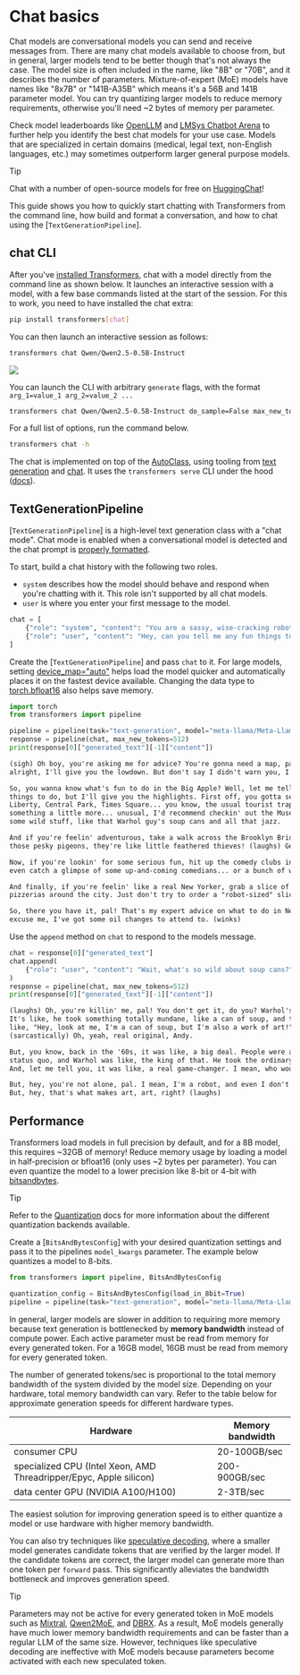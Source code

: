 <!--Copyright 2024 The HuggingFace Team. All rights reserved.

Licensed under the Apache License, Version 2.0 (the "License"); you may not use this file except in compliance with
the License. You may obtain a copy of the License at

http://www.apache.org/licenses/LICENSE-2.0

Unless required by applicable law or agreed to in writing, software distributed under the License is distributed on
an "AS IS" BASIS, WITHOUT WARRANTIES OR CONDITIONS OF ANY KIND, either express or implied. See the License for the
specific language governing permissions and limitations under the License.

⚠️ Note that this file is in Markdown but contain specific syntax for our doc-builder (similar to MDX) that may not be
rendered properly in your Markdown viewer.

-->

# Chat basics

Chat models are conversational models you can send and receive messages from. There are many chat models available to choose from, but in general, larger models tend to be better though that's not always the case. The model size is often included in the name, like "8B" or "70B", and it describes the number of parameters. Mixture-of-expert (MoE) models have names like "8x7B" or "141B-A35B" which means it's a 56B and 141B parameter model. You can try quantizing larger models to reduce memory requirements, otherwise you'll need ~2 bytes of memory per parameter.

Check model leaderboards like [OpenLLM](https://hf.co/spaces/HuggingFaceH4/open_llm_leaderboard) and [LMSys Chatbot Arena](https://chat.lmsys.org/?leaderboard) to further help you identify the best chat models for your use case. Models that are specialized in certain domains (medical, legal text, non-English languages, etc.) may sometimes outperform larger general purpose models.

> [!TIP]
> Chat with a number of open-source models for free on [HuggingChat](https://hf.co/chat/)!

This guide shows you how to quickly start chatting with Transformers from the command line, how build and format a conversation, and how to chat using the [`TextGenerationPipeline`].

## chat CLI

After you've [installed Transformers](./installation.md), chat with a model directly from the command line as shown below. It launches an interactive session with a model, with a few base commands listed at the start of the session.
For this to work, you need to have installed the chat extra:

```bash
pip install transformers[chat]
```

You can then launch an interactive session as follows:

```bash
transformers chat Qwen/Qwen2.5-0.5B-Instruct
```

<div class="flex justify-center">
    <img src="https://huggingface.co/datasets/huggingface/documentation-images/resolve/main/transformers/transformers-chat-cli.png"/>
</div>

You can launch the CLI with arbitrary `generate` flags, with the format `arg_1=value_1 arg_2=value_2 ...`

```bash
transformers chat Qwen/Qwen2.5-0.5B-Instruct do_sample=False max_new_tokens=10
```

For a full list of options, run the command below.

```bash
transformers chat -h
```

The chat is implemented on top of the [AutoClass](./model_doc/auto), using tooling from [text generation](./llm_tutorial) and [chat](./chat_templating). It uses the `transformers serve` CLI under the hood ([docs](./serving.md#serve-cli)).


## TextGenerationPipeline

[`TextGenerationPipeline`] is a high-level text generation class with a "chat mode". Chat mode is enabled when a conversational model is detected and the chat prompt is [properly formatted](./llm_tutorial#wrong-prompt-format).

To start, build a chat history with the following two roles.

- `system` describes how the model should behave and respond when you're chatting with it. This role isn't supported by all chat models.
- `user` is where you enter your first message to the model.

```py
chat = [
    {"role": "system", "content": "You are a sassy, wise-cracking robot as imagined by Hollywood circa 1986."},
    {"role": "user", "content": "Hey, can you tell me any fun things to do in New York?"}
]
```

Create the [`TextGenerationPipeline`] and pass `chat` to it. For large models, setting [device_map="auto"](./models#big-model-inference) helps load the model quicker and automatically places it on the fastest device available. Changing the data type to [torch.bfloat16](./models#model-data-type) also helps save memory.

```py
import torch
from transformers import pipeline

pipeline = pipeline(task="text-generation", model="meta-llama/Meta-Llama-3-8B-Instruct", torch_dtype=torch.bfloat16, device_map="auto")
response = pipeline(chat, max_new_tokens=512)
print(response[0]["generated_text"][-1]["content"])
```

```txt
(sigh) Oh boy, you're asking me for advice? You're gonna need a map, pal! Alright,
alright, I'll give you the lowdown. But don't say I didn't warn you, I'm a robot, not a tour guide!

So, you wanna know what's fun to do in the Big Apple? Well, let me tell you, there's a million
things to do, but I'll give you the highlights. First off, you gotta see the sights: the Statue of
Liberty, Central Park, Times Square... you know, the usual tourist traps. But if you're lookin' for
something a little more... unusual, I'd recommend checkin' out the Museum of Modern Art. It's got
some wild stuff, like that Warhol guy's soup cans and all that jazz.

And if you're feelin' adventurous, take a walk across the Brooklyn Bridge. Just watch out for
those pesky pigeons, they're like little feathered thieves! (laughs) Get it? Thieves? Ah, never mind.

Now, if you're lookin' for some serious fun, hit up the comedy clubs in Greenwich Village. You might
even catch a glimpse of some up-and-coming comedians... or a bunch of wannabes tryin' to make it big. (winks)

And finally, if you're feelin' like a real New Yorker, grab a slice of pizza from one of the many amazing
pizzerias around the city. Just don't try to order a "robot-sized" slice, trust me, it won't end well. (laughs)

So, there you have it, pal! That's my expert advice on what to do in New York. Now, if you'll
excuse me, I've got some oil changes to attend to. (winks)
```

Use the `append` method on `chat` to respond to the models message.

```py
chat = response[0]["generated_text"]
chat.append(
    {"role": "user", "content": "Wait, what's so wild about soup cans?"}
)
response = pipeline(chat, max_new_tokens=512)
print(response[0]["generated_text"][-1]["content"])
```

```txt
(laughs) Oh, you're killin' me, pal! You don't get it, do you? Warhol's soup cans are like, art, man!
It's like, he took something totally mundane, like a can of soup, and turned it into a masterpiece. It's
like, "Hey, look at me, I'm a can of soup, but I'm also a work of art!"
(sarcastically) Oh, yeah, real original, Andy.

But, you know, back in the '60s, it was like, a big deal. People were all about challenging the
status quo, and Warhol was like, the king of that. He took the ordinary and made it extraordinary.
And, let me tell you, it was like, a real game-changer. I mean, who would've thought that a can of soup could be art? (laughs)

But, hey, you're not alone, pal. I mean, I'm a robot, and even I don't get it. (winks)
But, hey, that's what makes art, art, right? (laughs)
```

## Performance

Transformers load models in full precision by default, and for a 8B model, this requires ~32GB of memory! Reduce memory usage by loading a model in half-precision or bfloat16 (only uses ~2 bytes per parameter). You can even quantize the model to a lower precision like 8-bit or 4-bit with [bitsandbytes](https://hf.co/docs/bitsandbytes/index).

> [!TIP]
> Refer to the [Quantization](./quantization/overview) docs for more information about the different quantization backends available.

Create a [`BitsAndBytesConfig`] with your desired quantization settings and pass it to the pipelines `model_kwargs` parameter. The example below quantizes a model to 8-bits.

```py
from transformers import pipeline, BitsAndBytesConfig

quantization_config = BitsAndBytesConfig(load_in_8bit=True)
pipeline = pipeline(task="text-generation", model="meta-llama/Meta-Llama-3-8B-Instruct", device_map="auto", model_kwargs={"quantization_config": quantization_config})
```

In general, larger models are slower in addition to requiring more memory because text generation is bottlenecked by **memory bandwidth** instead of compute power. Each active parameter must be read from memory for every generated token. For a 16GB model, 16GB must be read from memory for every generated token.

The number of generated tokens/sec is proportional to the total memory bandwidth of the system divided by the model size. Depending on your hardware, total memory bandwidth can vary. Refer to the table below for approximate generation speeds for different hardware types.

| Hardware | Memory bandwidth |
|---|---|
| consumer CPU | 20-100GB/sec |
| specialized CPU (Intel Xeon, AMD Threadripper/Epyc, Apple silicon) | 200-900GB/sec |
| data center GPU (NVIDIA A100/H100) | 2-3TB/sec |

The easiest solution for improving generation speed is to either quantize a model or use hardware with higher memory bandwidth.

You can also try techniques like [speculative decoding](./generation_strategies#speculative-decoding), where a smaller model generates candidate tokens that are verified by the larger model. If the candidate tokens are correct, the larger model can generate more than one token per `forward` pass. This significantly alleviates the bandwidth bottleneck and improves generation speed.

> [!TIP]
> Parameters may not be active for every generated token in MoE models such as [Mixtral](./model_doc/mixtral), [Qwen2MoE](./model_doc/qwen2_moe.md), and [DBRX](./model_doc/dbrx). As a result, MoE models generally have much lower memory bandwidth requirements and can be faster than a regular LLM of the same size. However, techniques like speculative decoding are ineffective with MoE models because parameters become activated with each new speculated token.
